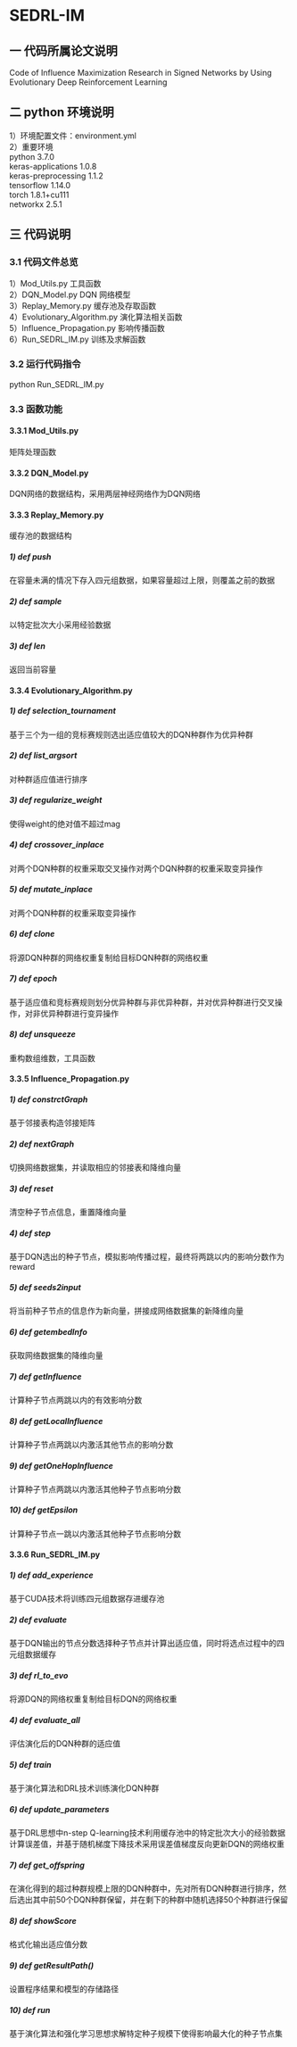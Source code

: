 # SEDRL-IM
## 一 代码所属论文说明
Code of Influence Maximization Research in Signed Networks by Using Evolutionary Deep Reinforcement Learning
## 二 python 环境说明
1）环境配置文件：environment.yml <br>
2）重要环境 <br>
  python                    3.7.0 <br>
  keras-applications        1.0.8 <br>
  keras-preprocessing       1.1.2 <br>
  tensorflow                1.14.0 <br>
  torch                     1.8.1+cu111 <br>
  networkx                  2.5.1 <br>
 ## 三 代码说明
 ### 3.1 代码文件总览
 1）Mod_Utils.py 工具函数<br> 
 2）DQN_Model.py DQN 网络模型<br>
 3）Replay_Memory.py 缓存池及存取函数<br>
 4）Evolutionary_Algorithm.py 演化算法相关函数<br>
 5）Influence_Propagation.py 影响传播函数<br>
 6）Run_SEDRL_IM.py 训练及求解函数<br>
 ### 3.2 运行代码指令
 python Run_SEDRL_IM.py
 ### 3.3 函数功能
 #### 3.3.1 Mod_Utils.py
 矩阵处理函数
 #### 3.3.2 DQN_Model.py
 DQN网络的数据结构，采用两层神经网络作为DQN网络
 #### 3.3.3 Replay_Memory.py
 缓存池的数据结构
 ##### 1) def push
 在容量未满的情况下存入四元组数据，如果容量超过上限，则覆盖之前的数据
 ##### 2) def sample
 以特定批次大小采用经验数据
 ##### 3) def __len__
 返回当前容量
 #### 3.3.4 Evolutionary_Algorithm.py
 ##### 1) def selection_tournament
 基于三个为一组的竞标赛规则选出适应值较大的DQN种群作为优异种群
 ##### 2) def list_argsort
 对种群适应值进行排序
 ##### 3) def regularize_weight
 使得weight的绝对值不超过mag
 ##### 4) def crossover_inplace
 对两个DQN种群的权重采取交叉操作对两个DQN种群的权重采取变异操作
 ##### 5) def mutate_inplace
 对两个DQN种群的权重采取变异操作
 ##### 6) def clone
 将源DQN种群的网络权重复制给目标DQN种群的网络权重
 ##### 7) def epoch
 基于适应值和竞标赛规则划分优异种群与非优异种群，并对优异种群进行交叉操作，对非优异种群进行变异操作
 ##### 8) def unsqueeze
 重构数组维数，工具函数
 #### 3.3.5 Influence_Propagation.py
 ##### 1) def constrctGraph
 基于邻接表构造邻接矩阵
 ##### 2) def nextGraph
 切换网络数据集，并读取相应的邻接表和降维向量
 ##### 3) def reset
 清空种子节点信息，重置降维向量
 ##### 4) def step
 基于DQN选出的种子节点，模拟影响传播过程，最终将两跳以内的影响分数作为reward
 ##### 5) def seeds2input
 将当前种子节点的信息作为新向量，拼接成网络数据集的新降维向量
 ##### 6) def getembedInfo 
 获取网络数据集的降维向量
 ##### 7) def getInfluence
 计算种子节点两跳以内的有效影响分数
 ##### 8) def getLocalInfluence
 计算种子节点两跳以内激活其他节点的影响分数
 ##### 9) def getOneHopInfluence
 计算种子节点两跳以内激活其他种子节点影响分数
 ##### 10) def getEpsilon
 计算种子节点一跳以内激活其他种子节点影响分数
 #### 3.3.6 Run_SEDRL_IM.py
 ##### 1) def add_experience
 基于CUDA技术将训练四元组数据存进缓存池
 ##### 2) def evaluate
 基于DQN输出的节点分数选择种子节点并计算出适应值，同时将选点过程中的四元组数据缓存
 ##### 3) def rl_to_evo
 将源DQN的网络权重复制给目标DQN的网络权重
 ##### 4) def evaluate_all
 评估演化后的DQN种群的适应值
 ##### 5) def train
 基于演化算法和DRL技术训练演化DQN种群
 ##### 6) def update_parameters
 基于DRL思想中n-step Q-learning技术利用缓存池中的特定批次大小的经验数据计算误差值，并基于随机梯度下降技术采用误差值梯度反向更新DQN的网络权重
 ##### 7) def get_offspring
 在演化得到的超过种群规模上限的DQN种群中，先对所有DQN种群进行排序，然后选出其中前50个DQN种群保留，并在剩下的种群中随机选择50个种群进行保留
 ##### 8) def showScore
 格式化输出适应值分数
 ##### 9) def getResultPath()
 设置程序结果和模型的存储路径
 ##### 10) def run
基于演化算法和强化学习思想求解特定种子规模下使得影响最大化的种子节点集
 
